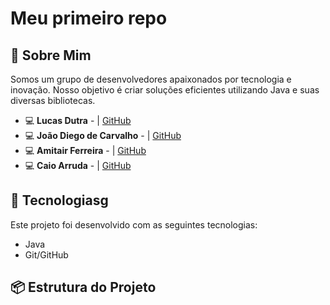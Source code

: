 # Meu primeiro repo

## 📝 Sobre Mim

Somos um grupo de desenvolvedores apaixonados por tecnologia e inovação. Nosso objetivo é criar soluções eficientes utilizando Java e suas diversas bibliotecas.

- 💻 **Lucas Dutra** -  | [GitHub](https://github.com/LucasGit)
- 💻 **João Diego de Carvalho** -  | [GitHub](https://github.com/Jdiegodc)
- 💻 **Amitair Ferreira** - | [GitHub](https://github.com/amitairferreira)
- 💻 **Caio Arruda** - | [GitHub](https://github.com/CaioFSA)

## 🚀 Tecnologiasg

Este projeto foi desenvolvido com as seguintes tecnologias:

- Java
- Git/GitHub

## 📦 Estrutura do Projeto

